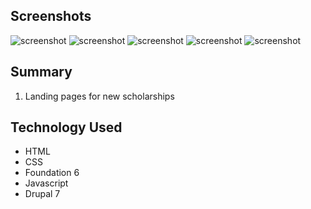## Screenshots

![screenshot](https://user-images.githubusercontent.com/32127270/89108875-2932de00-d3f1-11ea-9159-0a633519603a.jpg)
![screenshot](https://user-images.githubusercontent.com/32127270/89108905-7747e180-d3f1-11ea-8c6f-b81c0b6fc973.jpg)
![screenshot](https://user-images.githubusercontent.com/32127270/89108922-9777a080-d3f1-11ea-9536-f6ae4d397063.jpg)
![screenshot](https://user-images.githubusercontent.com/32127270/89108928-a3fbf900-d3f1-11ea-8a63-57e2c1f37ba1.jpg)
![screenshot](https://user-images.githubusercontent.com/32127270/89108931-af4f2480-d3f1-11ea-9345-7a6cddeded87.jpg)

## Summary

1. Landing pages for new scholarships

## Technology Used

- HTML
- CSS
- Foundation 6
- Javascript
- Drupal 7
